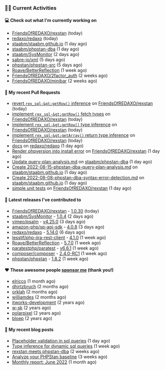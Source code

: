 ### 👨‍💻 Current Activities


#### 💻 Check out what I'm currently working on

- [FriendsOfREDAXO/rexstan](https://github.com/FriendsOfREDAXO/rexstan) (today)
- [redaxo/redaxo](https://github.com/redaxo/redaxo) (today)
- [staabm/staabm.github.io](https://github.com/staabm/staabm.github.io) (1 day ago)
- [staabm/phpstan-dba](https://github.com/staabm/phpstan-dba) (1 day ago)
- [staabm/SysMonitor](https://github.com/staabm/SysMonitor) (2 days ago)
- [sabre-io/xml](https://github.com/sabre-io/xml) (5 days ago)
- [phpstan/phpstan-src](https://github.com/phpstan/phpstan-src) (5 days ago)
- [Roave/BetterReflection](https://github.com/Roave/BetterReflection) (1 week ago)
- [FriendsOfREDAXO/2factor_auth](https://github.com/FriendsOfREDAXO/2factor_auth) (2 weeks ago)
- [FriendsOfREDAXO/minibar](https://github.com/FriendsOfREDAXO/minibar) (2 weeks ago)


#### 🔨 My recent Pull Requests

- [revert `rex_sql-&gt;getRow()` inference](https://github.com/FriendsOfREDAXO/rexstan/pull/67) on [FriendsOfREDAXO/rexstan](https://github.com/FriendsOfREDAXO/rexstan) (today)
- [implement `rex_sql-&gt;getRow()` fetch types](https://github.com/FriendsOfREDAXO/rexstan/pull/66) on [FriendsOfREDAXO/rexstan](https://github.com/FriendsOfREDAXO/rexstan) (today)
- [implement `rex_sql-&gt;getRow()` type inference](https://github.com/FriendsOfREDAXO/rexstan/pull/65) on [FriendsOfREDAXO/rexstan](https://github.com/FriendsOfREDAXO/rexstan) (today)
- [implement `rex_sql-&gt;getArray()` return type inference](https://github.com/FriendsOfREDAXO/rexstan/pull/64) on [FriendsOfREDAXO/rexstan](https://github.com/FriendsOfREDAXO/rexstan) (today)
- [docs](https://github.com/redaxo/redaxo/pull/5273) on [redaxo/redaxo](https://github.com/redaxo/redaxo) (1 day ago)
- [Render phpversion into install error](https://github.com/FriendsOfREDAXO/rexstan/pull/57) on [FriendsOfREDAXO/rexstan](https://github.com/FriendsOfREDAXO/rexstan) (1 day ago)
- [Update query-plan-analysis.md](https://github.com/staabm/phpstan-dba/pull/417) on [staabm/phpstan-dba](https://github.com/staabm/phpstan-dba) (1 day ago)
- [Create 2022-08-15-phpstan-dba-query-plan-analysis.md](https://github.com/staabm/staabm.github.io/pull/31) on [staabm/staabm.github.io](https://github.com/staabm/staabm.github.io) (1 day ago)
- [Create 2022-08-08-phpstan-dba-syntax-error-detection.md](https://github.com/staabm/staabm.github.io/pull/30) on [staabm/staabm.github.io](https://github.com/staabm/staabm.github.io) (1 day ago)
- [simple unit tests](https://github.com/FriendsOfREDAXO/rexstan/pull/56) on [FriendsOfREDAXO/rexstan](https://github.com/FriendsOfREDAXO/rexstan) (1 day ago)


#### 🔭 Latest releases I've contributed to

- [FriendsOfREDAXO/rexstan](https://github.com/FriendsOfREDAXO/rexstan) - [1.0.30](https://github.com/FriendsOfREDAXO/rexstan/releases/tag/1.0.30) (today)
- [staabm/SysMonitor](https://github.com/staabm/SysMonitor) - [1.0.4](https://github.com/staabm/SysMonitor/releases/tag/1.0.4) (2 days ago)
- [vimeo/psalm](https://github.com/vimeo/psalm) - [v4.25.0](https://github.com/vimeo/psalm/releases/tag/v4.25.0) (3 days ago)
- [amazon-php/sp-api-sdk](https://github.com/amazon-php/sp-api-sdk) - [4.0.8](https://github.com/amazon-php/sp-api-sdk/releases/tag/4.0.8) (3 days ago)
- [redaxo/redaxo](https://github.com/redaxo/redaxo) - [5.14.0](https://github.com/redaxo/redaxo/releases/tag/5.14.0) (6 days ago)
- [lesstif/php-jira-rest-client](https://github.com/lesstif/php-jira-rest-client) - [4.1.0](https://github.com/lesstif/php-jira-rest-client/releases/tag/4.1.0) (1 week ago)
- [Roave/BetterReflection](https://github.com/Roave/BetterReflection) - [5.7.0](https://github.com/Roave/BetterReflection/releases/tag/5.7.0) (1 week ago)
- [paratestphp/paratest](https://github.com/paratestphp/paratest) - [v6.6.1](https://github.com/paratestphp/paratest/releases/tag/v6.6.1) (1 week ago)
- [composer/composer](https://github.com/composer/composer) - [2.4.0-RC1](https://github.com/composer/composer/releases/tag/2.4.0-RC1) (1 week ago)
- [phpstan/phpstan](https://github.com/phpstan/phpstan) - [1.8.2](https://github.com/phpstan/phpstan/releases/tag/1.8.2) (1 week ago)


#### ❤️ These awesome people [sponsor me](https://github.com/sponsors/staabm) (thank you!)

- [elricco](https://github.com/elricco) (1 month ago)
- [dhirtzbruch](https://github.com/dhirtzbruch) (2 months ago)
- [orklah](https://github.com/orklah) (2 months ago)
- [williamdes](https://github.com/williamdes) (2 months ago)
- [itworks-development](https://github.com/itworks-development) (2 years ago)
- [w-sk](https://github.com/w-sk) (2 years ago)
- [polarpixel](https://github.com/polarpixel) (2 years ago)
- [bloep](https://github.com/bloep) (2 years ago)

#### 📜 My recent blog posts

- [Placeholder validation in sql queries](https://staabm.github.io/2022/07/30/phpstan-dba-placeholder-validation.html) (1 day ago)
- [Type inference for dynamic sql queries](https://staabm.github.io/2022/07/23/phpstan-dba-inference-placeholder.html) (1 week ago)
- [rexstan meets phpstan-dba](https://staabm.github.io/2022/07/12/rexstan-meets-phpstan-dba.html) (2 weeks ago)
- [Analyze your PHPStan baseline](https://staabm.github.io/2022/07/04/phpstan-baseline-analysis.html) (3 weeks ago)
- [Monthly report: June 2022](https://staabm.github.io/2022/06/30/monthly-report-june.html) (1 month ago)
